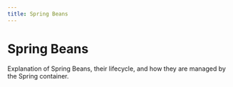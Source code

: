 ```yaml
---
title: Spring Beans
---
```


# Spring Beans

Explanation of Spring Beans, their lifecycle, and how they are managed by the Spring container.
